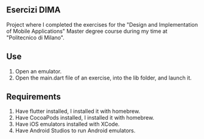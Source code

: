 ## Esercizi DIMA

Project where I completed the exercises for the "Design and Implementation of Mobile Applications" Master degree course during my time at "Politecnico di Milano".

## Use

1) Open an emulator.
2) Open the main.dart file of an exercise, into the lib folder, and launch it.

## Requirements

1) Have flutter installed, I installed it with homebrew.
2) Have CocoaPods installed, I installed it with homebrew.
3) Have iOS emulators installed with XCode.
4) Have Android Studios to run Android emulators.
